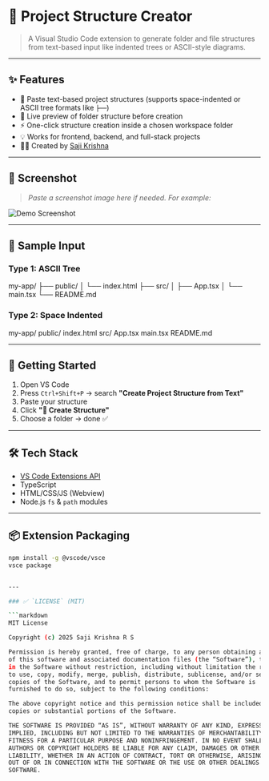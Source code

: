 # 📁 Project Structure Creator

> A Visual Studio Code extension to generate folder and file structures from text-based input like indented trees or ASCII-style diagrams.

---

## ✨ Features

- 📝 Paste text-based project structures (supports space-indented or ASCII tree formats like `├──`)
- 📂 Live preview of folder structure before creation
- ⚡ One-click structure creation inside a chosen workspace folder
- 💡 Works for frontend, backend, and full-stack projects
- 🙋‍♂️ Created by [Saji Krishna](https://github.com/sajikrishna)

---

## 📸 Screenshot

> _Paste a screenshot image here if needed. For example:_

![Demo Screenshot](https://raw.githubusercontent.com/your-username/your-repo/main/demo.gif)

---

## 🧪 Sample Input

### Type 1: ASCII Tree

my-app/
├── public/
│ └── index.html
├── src/
│ ├── App.tsx
│ └── main.tsx
└── README.md

### Type 2: Space Indented

my-app/
public/
index.html
src/
App.tsx
main.tsx
README.md

---

## 🚀 Getting Started

1. Open VS Code
2. Press `Ctrl+Shift+P` → search **"Create Project Structure from Text"**
3. Paste your structure
4. Click **"📁 Create Structure"**
5. Choose a folder → done ✅

---

## 🛠️ Tech Stack

- [VS Code Extensions API](https://code.visualstudio.com/api)
- TypeScript
- HTML/CSS/JS (Webview)
- Node.js `fs` & `path` modules

---

## 📦 Extension Packaging

```bash
npm install -g @vscode/vsce
vsce package


---

### ✅ `LICENSE` (MIT)

```markdown
MIT License

Copyright (c) 2025 Saji Krishna R S

Permission is hereby granted, free of charge, to any person obtaining a copy
of this software and associated documentation files (the “Software”), to deal
in the Software without restriction, including without limitation the rights  
to use, copy, modify, merge, publish, distribute, sublicense, and/or sell      
copies of the Software, and to permit persons to whom the Software is          
furnished to do so, subject to the following conditions:                       

The above copyright notice and this permission notice shall be included in all 
copies or substantial portions of the Software.                                

THE SOFTWARE IS PROVIDED “AS IS”, WITHOUT WARRANTY OF ANY KIND, EXPRESS OR     
IMPLIED, INCLUDING BUT NOT LIMITED TO THE WARRANTIES OF MERCHANTABILITY,       
FITNESS FOR A PARTICULAR PURPOSE AND NONINFRINGEMENT. IN NO EVENT SHALL THE    
AUTHORS OR COPYRIGHT HOLDERS BE LIABLE FOR ANY CLAIM, DAMAGES OR OTHER         
LIABILITY, WHETHER IN AN ACTION OF CONTRACT, TORT OR OTHERWISE, ARISING FROM,  
OUT OF OR IN CONNECTION WITH THE SOFTWARE OR THE USE OR OTHER DEALINGS IN THE  
SOFTWARE.
